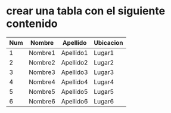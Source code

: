 # crear una tabla con el siguiente contenido

Num | Nombre | Apellido | Ubicacion
--- | --- | --- | ---
1 | Nombre1 | Apellido1 | Lugar1
2 | Nombre2 | Apellido2 | Lugar2
3 | Nombre3 | Apellido3 | Lugar3
4 | Nombre4 | Apellido4 | Lugar4
5 | Nombre5 | Apellido5 | Lugar5
6 | Nombre6 | Apellido6 | Lugar6